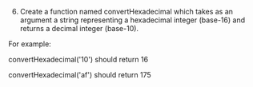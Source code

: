 6. Create a function named convertHexadecimal which takes as an argument a string representing a hexadecimal integer (base-16) and returns a decimal integer (base-10).


For example:


convertHexadecimal('10') should return 16

convertHexadecimal('af') should return 175